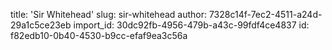 title: 'Sir Whitehead'
slug: sir-whitehead
author: 7328c14f-7ec2-4511-a24d-29a1c5ce23eb
import_id: 30dc92fb-4956-479b-a43c-99fdf4ce4837
id: f82edb10-0b40-4530-b9cc-efaf9ea3c56a
